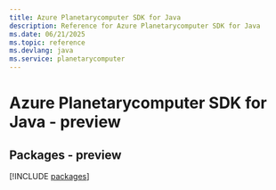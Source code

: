 ```yaml
---
title: Azure Planetarycomputer SDK for Java
description: Reference for Azure Planetarycomputer SDK for Java
ms.date: 06/21/2025
ms.topic: reference
ms.devlang: java
ms.service: planetarycomputer
---
```

# Azure Planetarycomputer SDK for Java - preview
## Packages - preview
[!INCLUDE [packages](planetarycomputer-index.md)]